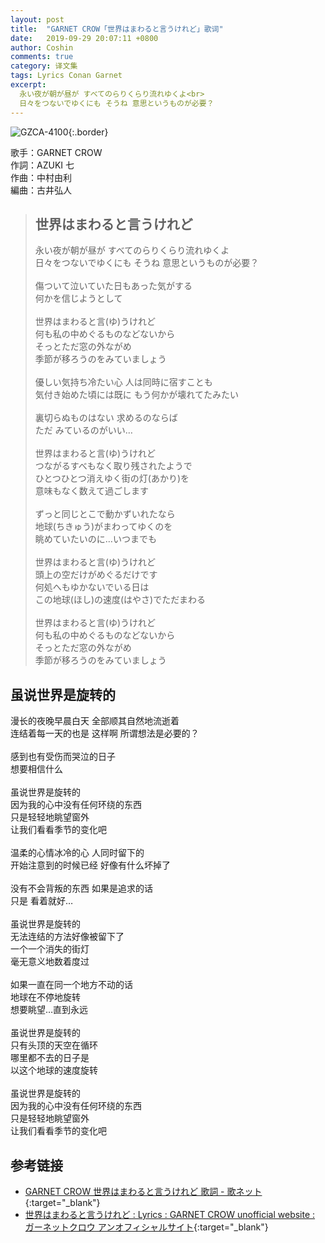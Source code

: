 ```yaml
---
layout: post
title:  "GARNET CROW「世界はまわると言うけれど」歌词"
date:   2019-09-29 20:07:11 +0800
author: Coshin
comments: true
category: 译文集
tags: Lyrics Conan Garnet
excerpt:
  永い夜が朝が昼が すべてのらりくらり流れゆくよ<br>
  日々をつないでゆくにも そうね 意思というものが必要？
---
```

![GZCA-4100](https://ganekuro.github.io/images/discography/single/GZCA-4100.jpg){:.border}

歌手：GARNET CROW<br>
作詞：AZUKI 七<br>
作曲：中村由利<br>
編曲：古井弘人

<blockquote class="original">
  <h2>世界はまわると言うけれど</h2>
  <p>
    永い夜が朝が昼が すべてのらりくらり流れゆくよ<br>
    日々をつないでゆくにも そうね 意思というものが必要？<br>
    <br>
    傷ついて泣いていた日もあった気がする<br>
    何かを信じようとして<br>
    <br>
    世界はまわると言(ゆ)うけれど<br>
    何も私の中めぐるものなどないから<br>
    そっとただ窓の外ながめ<br>
    季節が移ろうのをみていましょう<br>
    <br>
    優しい気持ち冷たい心 人は同時に宿すことも<br>
    気付き始めた頃には既に もう何かが壊れてたみたい<br>
    <br>
    裏切らぬものはない 求めるのならば<br>
    ただ みているのがいい…<br>
    <br>
    世界はまわると言(ゆ)うけれど<br>
    つながるすべもなく取り残されたようで<br>
    ひとつひとつ消えゆく街の灯(あかり)を<br>
    意味もなく数えて過ごします<br>
    <br>
    ずっと同じとこで動かずいれたなら<br>
    地球(ちきゅう)がまわってゆくのを<br>
    眺めていたいのに…いつまでも<br>
    <br>
    世界はまわると言(ゆ)うけれど<br>
    頭上の空だけがめぐるだけです<br>
    何処へもゆかないでいる日は<br>
    この地球(ほし)の速度(はやさ)でただまわる<br>
    <br>
    世界はまわると言(ゆ)うけれど<br>
    何も私の中めぐるものなどないから<br>
    そっとただ窓の外ながめ<br>
    季節が移ろうのをみていましょう
  </p>
</blockquote>

<div class="translation">
  <h2>虽说世界是旋转的</h2>
  <p>
    漫长的夜晚早晨白天 全部顺其自然地流逝着<br>
    连结着每一天的也是 这样啊 所谓想法是必要的？<br>
    <br>
    感到也有受伤而哭泣的日子<br>
    想要相信什么<br>
    <br>
    虽说世界是旋转的<br>
    因为我的心中没有任何环绕的东西<br>
    只是轻轻地眺望窗外<br>
    让我们看看季节的变化吧<br>
    <br>
    温柔的心情冰冷的心 人同时留下的<br>
    开始注意到的时候已经 好像有什么坏掉了<br>
    <br>
    没有不会背叛的东西 如果是追求的话<br>
    只是 看着就好…<br>
    <br>
    虽说世界是旋转的<br>
    无法连结的方法好像被留下了<br>
    一个一个消失的街灯<br>
    毫无意义地数着度过<br>
    <br>
    如果一直在同一个地方不动的话<br>
    地球在不停地旋转<br>
    想要眺望…直到永远<br>
    <br>
    虽说世界是旋转的<br>
    只有头顶的天空在循环<br>
    哪里都不去的日子是<br>
    以这个地球的速度旋转<br>
    <br>
    虽说世界是旋转的<br>
    因为我的心中没有任何环绕的东西<br>
    只是轻轻地眺望窗外<br>
    让我们看看季节的变化吧
  </p>
</div>

## 参考链接

* [GARNET CROW 世界はまわると言うけれど 歌詞 - 歌ネット](https://www.uta-net.com/song/58595/){:target="_blank"}
* [世界はまわると言うけれど : Lyrics : GARNET CROW unofficial website : ガーネットクロウ アンオフィシャルサイト](https://ganekuro.github.io/lyrics/original/Sekai-wa-Mawaru-to-Iu-Keredo.html){:target="_blank"}
